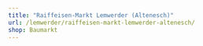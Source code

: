 ```yaml
---
title: "Raiffeisen-Markt Lemwerder (Altenesch)"
url: /lemwerder/raiffeisen-markt-lemwerder-altenesch/
shop: Baumarkt
---
```

